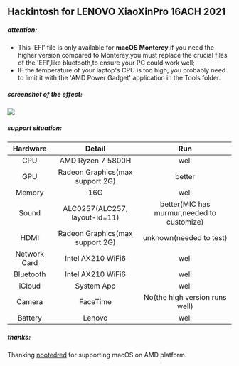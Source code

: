 ## Hackintosh for LENOVO XiaoXinPro 16ACH 2021

##### **attention:**

- This 'EFI' file is only available for **macOS Monterey**,if you need the higher version compared  to Monterey,you must replace the crucial files of the 'EFI',like bluetooth,to ensure your PC could work well;
- IF the temperature of  your laptop's CPU is too high, you probably need to limit it with the 'AMD Power Gadget' application in the Tools folder.

##### screenshot of the effect:

![](https://github.com/aboywang/Hackintosh-for-LENOVO-XiaoXinPro-16ACH-2021/blob/main/effcet.png)

##### support situation:

|   Hardware   |             Detail              |                    Run                     |
| :----------: | :-----------------------------: | :----------------------------------------: |
|     CPU      |        AMD Ryzen 7 5800H        |                    well                    |
|     GPU      | Radeon Graphics(max support 2G) |                   better                   |
|    Memory    |               16G               |                    well                    |
|    Sound     |  ALC0257(ALC257, layout-id=11)  | better(MIC has murmur,needed to customize) |
|     HDMI     | Radeon Graphics(max support 2G) |          unknown(needed to test)           |
| Network Card |        Intel AX210 WiFi6        |                    well                    |
|  Bluetooth   |        Intel AX210 WiFi6        |                    well                    |
|    iCloud    |           System App            |                    well                    |
|    Camera    |            FaceTime             |       No(the high version runs well)       |
|   Battery    |             Lenovo              |                    well                    |

##### thanks:

Thanking [nootedred](https://github.com/ChefKissInc/NootedRed) for supporting macOS on AMD platform.
